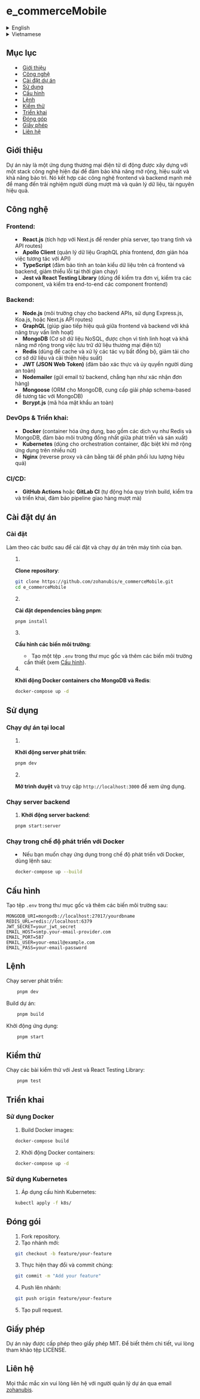 # e_commerceMobile
<details>
    <summary>English</summary>

## Table of Contents
- [Introduction](#introduction)
- [Technologies](#technologies)
- [Project Setup](#project-setup)
- [Usage](#usage)
- [Configuration](#configuration)
- [Commands](#commands)
- [Testing](#testing)
- [Deployment](#deployment)
- [Contributing](#contributing)
- [License](#license)
- [Contact](#contact)

## Introduction
This project is an e-commerce mobile application built with a modern tech stack to ensure scalability, performance, and maintainability. It combines powerful frontend and backend technologies to deliver a seamless user experience and efficient management of data and resources.

## Technologies
### Frontend:
- **React.js** (integrated with Next.js for server-side rendering, static site generation, and API routes)
- **Apollo Client** (for managing GraphQL data on the frontend, simplifies API interaction)
- **TypeScript** (ensures type safety across the frontend and backend, reducing runtime errors)
- **Jest and React Testing Library** (for unit tests, component tests, and end-to-end testing of frontend components)

### Backend:
- **Node.js** (runtime environment for running backend APIs, using Express.js, Koa.js, or Next.js API routes)
- **GraphQL** (facilitates efficient communication between frontend and backend with flexible querying)
- **MongoDB** (NoSQL database, chosen for flexibility and scalability in storing e-commerce data)
- **Redis** (used for caching and handling asynchronous tasks, reducing database load and improving performance)
- **JWT (JSON Web Token)** (for secure user authentication and authorization)
- **Nodemailer** (for sending emails from the backend, such as order confirmations)
- **Mongoose** (ORM for MongoDB, provides a schema-based solution to interact with MongoDB)
- **Bcrypt.js** (for securely hashing passwords)

### DevOps & Deployment:
- **Docker** (for containerizing the application, including services like Redis and MongoDB, ensuring consistent environments across development and production)
- **Kubernetes** (used for container orchestration, especially when scaling the application across multiple nodes)
- **Nginx** (reverse proxy and load balancer to distribute traffic effectively)

### CI/CD:
- **GitHub Actions** or **GitLab CI** (automates the build, testing, and deployment process, ensuring a seamless delivery pipeline)

## Project Setup
### Installation
Follow these steps to get the project up and running on your local machine.

1. **Clone the repository**:
    ```sh
    git clone https://github.com/zohanubis/e_commerceMobile.git
    cd e_commerceMobile
    ```

2. **Install dependencies using pnpm**:
    ```sh
    pnpm install
    ```

3. **Set up environment variables**:
    - Create a `.env` file in the root directory and add the necessary environment variables (see [Configuration](#configuration)).

4. **Start Docker containers for MongoDB and Redis**:
    ```sh
    docker-compose up -d
    ```

## Usage
### Running the project locally
1. **Start the development server**:
    ```sh
    pnpm dev
    ```

2. **Open your browser** and navigate to `http://localhost:3000` to view the application.

### Running the backend server
1. **Start the backend server**:
    ```sh
    pnpm start:server
    ```

### Running in Development Mode with Docker
- If you want to run the application in development mode with Docker, use the following command:
    ```sh
    docker-compose up --build
    ```

## Configuration
Create a `.env` file in the root directory and add the following environment variables:

```env
MONGODB_URI=mongodb://localhost:27017/yourdbname
REDIS_URL=redis://localhost:6379
JWT_SECRET=your_jwt_secret
EMAIL_HOST=smtp.your-email-provider.com
EMAIL_PORT=587
EMAIL_USER=your-email@example.com
EMAIL_PASS=your-email-password
```

## Commands
- Run the development server:
    ```sh
    pnpm dev
    ```
- Build the project:
    ```sh
    pnpm build
    ```
- Start the application:
    ```sh
    pnpm start
    ```

## Testing
Run tests with Jest and React Testing Library:
```sh
pnpm test
```

## Deployment
### Using Docker
1. Build Docker images:
    ```sh
    docker-compose build
    ```
2. Start Docker containers:
    ```sh
    docker-compose up -d
    ```

### Using Kubernetes
1. Apply Kubernetes configurations:
    ```sh
    kubectl apply -f k8s/
    ```

## Contributing
1. Fork the repository.
2. Create a new branch:
    ```sh
    git checkout -b feature/your-feature
    ```
3. Make your changes and commit them:
    ```sh
    git commit -m "Add your feature"
    ```
4. Push to the branch:
    ```sh
    git push origin feature/your-feature
    ```
5. Create a pull request.

## License
This project is licensed under the MIT License. For more details, please refer to the LICENSE file.

## Contact
For any inquiries, please contact the project maintainer at [zohanubis](mailto:phdh141003@gmail.com).

</details>

<details>
    <summary>Vietnamese</sumarry>

## Mục lục
- [Giới thiệu](#giới-thiệu)
- [Công nghệ](#công-nghệ)
- [Cài đặt dự án](#cài-đặt-dự-án)
- [Sử dụng](#sử-dụng)
- [Cấu hình](#cấu-hình)
- [Lệnh](#lệnh)
- [Kiểm thử](#kiểm-thử)
- [Triển khai](#triển-khai)
- [Đóng góp](#đóng-góp)
- [Giấy phép](#giấy-phép)
- [Liên hệ](#liên-hệ)

## Giới thiệu
Dự án này là một ứng dụng thương mại điện tử di động được xây dựng với một stack công nghệ hiện đại để đảm bảo khả năng mở rộng, hiệu suất và khả năng bảo trì. Nó kết hợp các công nghệ frontend và backend mạnh mẽ để mang đến trải nghiệm người dùng mượt mà và quản lý dữ liệu, tài nguyên hiệu quả.

## Công nghệ
### Frontend:
- **React.js** (tích hợp với Next.js để render phía server, tạo trang tĩnh và API routes)
- **Apollo Client** (quản lý dữ liệu GraphQL phía frontend, đơn giản hóa việc tương tác với API)
- **TypeScript** (đảm bảo tính an toàn kiểu dữ liệu trên cả frontend và backend, giảm thiểu lỗi tại thời gian chạy)
- **Jest và React Testing Library** (dùng để kiểm tra đơn vị, kiểm tra các component, và kiểm tra end-to-end các component frontend)

### Backend:
- **Node.js** (môi trường chạy cho backend APIs, sử dụng Express.js, Koa.js, hoặc Next.js API routes)
- **GraphQL** (giúp giao tiếp hiệu quả giữa frontend và backend với khả năng truy vấn linh hoạt)
- **MongoDB** (Cơ sở dữ liệu NoSQL, được chọn vì tính linh hoạt và khả năng mở rộng trong việc lưu trữ dữ liệu thương mại điện tử)
- **Redis** (dùng để cache và xử lý các tác vụ bất đồng bộ, giảm tải cho cơ sở dữ liệu và cải thiện hiệu suất)
- **JWT (JSON Web Token)** (đảm bảo xác thực và ủy quyền người dùng an toàn)
- **Nodemailer** (gửi email từ backend, chẳng hạn như xác nhận đơn hàng)
- **Mongoose** (ORM cho MongoDB, cung cấp giải pháp schema-based để tương tác với MongoDB)
- **Bcrypt.js** (mã hóa mật khẩu an toàn)

### DevOps & Triển khai:
- **Docker** (container hóa ứng dụng, bao gồm các dịch vụ như Redis và MongoDB, đảm bảo môi trường đồng nhất giữa phát triển và sản xuất)
- **Kubernetes** (dùng cho orchestration container, đặc biệt khi mở rộng ứng dụng trên nhiều nút)
- **Nginx** (reverse proxy và cân bằng tải để phân phối lưu lượng hiệu quả)

### CI/CD:
- **GitHub Actions** hoặc **GitLab CI** (tự động hóa quy trình build, kiểm tra và triển khai, đảm bảo pipeline giao hàng mượt mà)

## Cài đặt dự án
### Cài đặt
Làm theo các bước sau để cài đặt và chạy dự án trên máy tính của bạn.

1. **Clone repository**:
    ```sh
    git clone https://github.com/zohanubis/e_commerceMobile.git
    cd e_commerceMobile
    ```

2. **Cài đặt dependencies bằng pnpm**:
    ```sh
    pnpm install
    ```

3. **Cấu hình các biến môi trường**:
    - Tạo một tệp `.env` trong thư mục gốc và thêm các biến môi trường cần thiết (xem [Cấu hình](#cấu-hình)).

4. **Khởi động Docker containers cho MongoDB và Redis**:
    ```sh
    docker-compose up -d
    ```

## Sử dụng
### Chạy dự án tại local
1. **Khởi động server phát triển**:
    ```sh
    pnpm dev
    ```

2. **Mở trình duyệt** và truy cập `http://localhost:3000` để xem ứng dụng.

### Chạy server backend
1. **Khởi động server backend**:
    ```sh
    pnpm start:server
    ```

### Chạy trong chế độ phát triển với Docker
- Nếu bạn muốn chạy ứng dụng trong chế độ phát triển với Docker, dùng lệnh sau:
    ```sh
    docker-compose up --build
    ```

## Cấu hình
Tạo tệp `.env` trong thư mục gốc và thêm các biến môi trường sau:

```env
MONGODB_URI=mongodb://localhost:27017/yourdbname
REDIS_URL=redis://localhost:6379
JWT_SECRET=your_jwt_secret
EMAIL_HOST=smtp.your-email-provider.com
EMAIL_PORT=587
EMAIL_USER=your-email@example.com
EMAIL_PASS=your-email-password
```
## Lệnh
Chạy server phát triển:
```sh
    pnpm dev
```
Build dự án:
```sh
    pnpm build
```
Khởi động ứng dụng:
```sh
    pnpm start
```

## Kiểm thử
Chạy các bài kiểm thử với Jest và React Testing Library:
```sh
    pnpm test
```
## Triển khai
### Sử dụng Docker
1. Build Docker images:
    ```sh
    docker-compose build
    ```
2. Khởi động Docker containers:
    ```sh
    docker-compose up -d
    ```

### Sử dụng Kubernetes
1. Áp dụng cấu hình Kubernetes:
    ```sh
    kubectl apply -f k8s/
    ```
## Đóng gói

1. Fork repository.
2. Tạo nhánh mới:
    ```sh
    git checkout -b feature/your-feature
    ```
3. Thực hiện thay đổi và commit chúng:
    ```sh
    git commit -m "Add your feature"
    ```
4. Push lên nhánh:
    ```sh
    git push origin feature/your-feature
    ```
5. Tạo pull request.

## Giấy phép
Dự án này được cấp phép theo giấy phép MIT. Để biết thêm chi tiết, vui lòng tham khảo tệp LICENSE.

## Liên hệ
Mọi thắc mắc xin vui lòng liên hệ với người quản lý dự án qua email [zohanubis](mailto:phdh141003@gmail.com).

</details>
